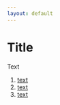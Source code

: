 ```yaml
---
layout: default
---
```


# Title

Text

1. [text](./scenario-26)
2. [text](./scenario-27)
3. [text](./scenario-8)